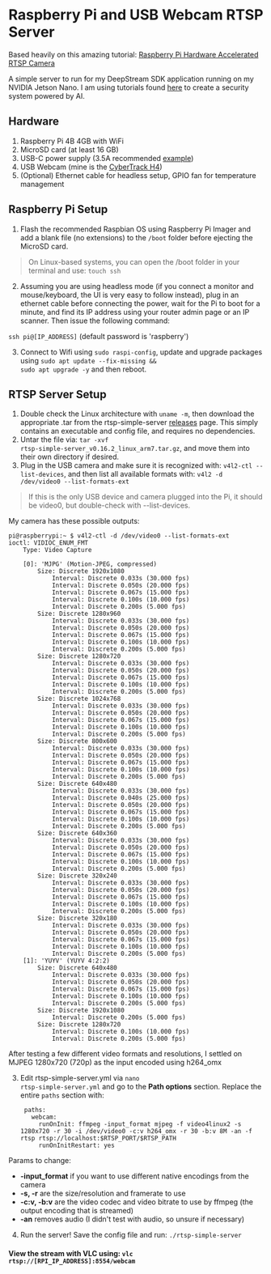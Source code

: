 # Raspberry Pi and USB Webcam RTSP Server

Based heavily on this amazing tutorial: [Raspberry Pi Hardware Accelerated RTSP Camera](https://codecalamity.com/raspberry-pi-hardware-accelerated-h264-webcam-security-camera/#compile-ffmpeg-with-hardware-acceleration)

A simple server to run for my DeepStream SDK application running on my NVIDIA Jetson Nano. I am using tutorials found [here](https://github.com/toolboc/Intelligent-Video-Analytics-with-NVIDIA-Jetson-and-Microsoft-Azure/blob/master/docs/Module%203%20-%20Develop%20and%20deploy%20Custom%20Object%20Detection%20Models%20with%20IoT%20Edge%20DeepStream%20SDK%20Module.md) to create a security system powered by AI.

## Hardware

1. Raspberry Pi 4B 4GB with WiFi
2. MicroSD card (at least 16 GB)
3. USB-C power supply (3.5A recommended [example](https://www.amazon.com/dp/B07TYQRXTK))
4. USB Webcam (mine is the [CyberTrack H4](https://www.adesso.com/product/cybertrack-h4-1080p-hd-usb-webcam-with-built-in-microphone/))
5. (Optional) Ethernet cable for headless setup, GPIO fan for temperature management

## Raspberry Pi Setup

1. Flash the recommended Raspbian OS using Raspberry Pi Imager and add a blank file (no extensions) to the <code>/boot</code> folder before ejecting the MicroSD card.
> On Linux-based systems, you can open the /boot folder in your terminal and use: <code>touch ssh</code>
2. Assuming you are using headless mode (if you connect a monitor and mouse/keyboard, the UI is very easy to follow instead), plug in an ethernet cable before connecting the power, wait for the Pi to boot for a minute, and find its IP address using your router admin page or an IP scanner. Then issue the following command:

<code>ssh pi@[IP_ADDRESS]</code> (default password is 'raspberry')

3. Connect to Wifi using <code>sudo raspi-config</code>, update and upgrade packages using <code>sudo apt update --fix-missing && sudo apt upgrade -y</code> and then reboot.

## RTSP Server Setup

1. Double check the Linux architecture with <code>uname -m</code>, then download the appropriate .tar from the rtsp-simple-server [releases](https://github.com/aler9/rtsp-simple-server/releases) page. This simply contains an executable and config file, and requires no dependencies.
2. Untar the file via: <code>tar -xvf rtsp-simple-server_v0.16.2_linux_arm7.tar.gz</code>, and move them into their own directory if desired.
3. Plug in the USB camera and make sure it is recognized with: <code>v4l2-ctl --list-devices</code>, and then list all available formats with: <code>v4l2 -d /dev/video0 --list-formats-ext</code>
> If this is the only USB device and camera plugged into the Pi, it should be video0, but double-check with --list-devices.

My camera has these possible outputs:

	pi@raspberrypi:~ $ v4l2-ctl -d /dev/video0 --list-formats-ext
	ioctl: VIDIOC_ENUM_FMT
		Type: Video Capture

		[0]: 'MJPG' (Motion-JPEG, compressed)
			Size: Discrete 1920x1080
				Interval: Discrete 0.033s (30.000 fps)
				Interval: Discrete 0.050s (20.000 fps)
				Interval: Discrete 0.067s (15.000 fps)
				Interval: Discrete 0.100s (10.000 fps)
				Interval: Discrete 0.200s (5.000 fps)
			Size: Discrete 1280x960
				Interval: Discrete 0.033s (30.000 fps)
				Interval: Discrete 0.050s (20.000 fps)
				Interval: Discrete 0.067s (15.000 fps)
				Interval: Discrete 0.100s (10.000 fps)
				Interval: Discrete 0.200s (5.000 fps)
			Size: Discrete 1280x720
				Interval: Discrete 0.033s (30.000 fps)
				Interval: Discrete 0.050s (20.000 fps)
				Interval: Discrete 0.067s (15.000 fps)
				Interval: Discrete 0.100s (10.000 fps)
				Interval: Discrete 0.200s (5.000 fps)
			Size: Discrete 1024x768
				Interval: Discrete 0.033s (30.000 fps)
				Interval: Discrete 0.050s (20.000 fps)
				Interval: Discrete 0.067s (15.000 fps)
				Interval: Discrete 0.100s (10.000 fps)
				Interval: Discrete 0.200s (5.000 fps)
			Size: Discrete 800x600
				Interval: Discrete 0.033s (30.000 fps)
				Interval: Discrete 0.050s (20.000 fps)
				Interval: Discrete 0.067s (15.000 fps)
				Interval: Discrete 0.100s (10.000 fps)
				Interval: Discrete 0.200s (5.000 fps)
			Size: Discrete 640x480
				Interval: Discrete 0.033s (30.000 fps)
				Interval: Discrete 0.040s (25.000 fps)
				Interval: Discrete 0.050s (20.000 fps)
				Interval: Discrete 0.067s (15.000 fps)
				Interval: Discrete 0.100s (10.000 fps)
				Interval: Discrete 0.200s (5.000 fps)
			Size: Discrete 640x360
				Interval: Discrete 0.033s (30.000 fps)
				Interval: Discrete 0.050s (20.000 fps)
				Interval: Discrete 0.067s (15.000 fps)
				Interval: Discrete 0.100s (10.000 fps)
				Interval: Discrete 0.200s (5.000 fps)
			Size: Discrete 320x240
				Interval: Discrete 0.033s (30.000 fps)
				Interval: Discrete 0.050s (20.000 fps)
				Interval: Discrete 0.067s (15.000 fps)
				Interval: Discrete 0.100s (10.000 fps)
				Interval: Discrete 0.200s (5.000 fps)
			Size: Discrete 320x180
				Interval: Discrete 0.033s (30.000 fps)
				Interval: Discrete 0.050s (20.000 fps)
				Interval: Discrete 0.067s (15.000 fps)
				Interval: Discrete 0.100s (10.000 fps)
				Interval: Discrete 0.200s (5.000 fps)
		[1]: 'YUYV' (YUYV 4:2:2)
			Size: Discrete 640x480
				Interval: Discrete 0.033s (30.000 fps)
				Interval: Discrete 0.050s (20.000 fps)
				Interval: Discrete 0.067s (15.000 fps)
				Interval: Discrete 0.100s (10.000 fps)
				Interval: Discrete 0.200s (5.000 fps)
			Size: Discrete 1920x1080
				Interval: Discrete 0.200s (5.000 fps)
			Size: Discrete 1280x720
				Interval: Discrete 0.100s (10.000 fps)
				Interval: Discrete 0.200s (5.000 fps)

After testing a few different video formats and resolutions, I settled on MJPEG 1280x720 (720p) as the input encoded using h264_omx

3. Edit rtsp-simple-server.yml via <code>nano rtsp-simple-server.yml</code> and go to the **Path options** section. Replace the entire <code>paths</code> section with:

		paths:
	  	  webcam:
		    runOnInit: ffmpeg -input_format mjpeg -f video4linux2 -s 1280x720 -r 30 -i /dev/video0 -c:v h264_omx -r 30 -b:v 8M -an -f rtsp rtsp://localhost:$RTSP_PORT/$RTSP_PATH
		    runOnInitRestart: yes

Params to change:
- **-input_format** if you want to use different native encodings from the camera
- **-s, -r** are the size/resolution and framerate to use
- **-c:v, -b:v** are the video codec and video bitrate to use by ffmpeg (the output encoding that is streamed)
- **-an** removes audio (I didn't test with audio, so unsure if necessary)

4. Run the server! Save the config file and run: <code>./rtsp-simple-server</code>

#### View the stream with VLC using: <code>vlc rtsp://[RPI_IP_ADDRESS]:8554/webcam</code>

